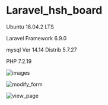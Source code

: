 
# Laravel_hsh_board

Ubuntu 18.04.2 LTS

Laravel Framework 6.9.0

mysql  Ver 14.14 Distrib 5.7.27

PHP 7.2.19

![images](https://user-images.githubusercontent.com/34477830/71772095-9203c600-2f88-11ea-9d06-88037a1a7f83.png)

![modify_form](https://user-images.githubusercontent.com/34477830/71772131-1a826680-2f89-11ea-82c7-41e5e5b43bcd.png)

![view_page](https://user-images.githubusercontent.com/34477830/71772134-279f5580-2f89-11ea-97bb-4d86ca9b4947.png)
